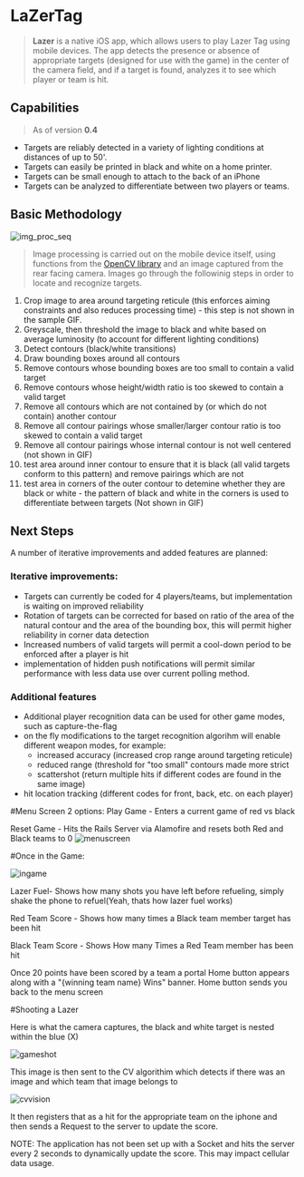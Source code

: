 # LaZerTag

> **Lazer** is a native iOS app, which allows users to play Lazer Tag using mobile devices.  The app detects the presence or absence of appropriate targets (designed for use with the game) in the center of the camera field, and if a target is found, analyzes it to see which player or team is hit.

## Capabilities

>As of version **0.4**
- Targets are reliably detected in a variety of lighting conditions at distances of up to 50'. 
- Targets can easily be printed in black and white on a home printer. 
- Targets can be small enough to attach to the back of an iPhone
- Targets can be analyzed to differentiate between two players or teams. 

## Basic Methodology

![img_proc_seq](https://cloud.githubusercontent.com/assets/16000804/19224311/fd601ab4-8e48-11e6-9238-27f6cc3a077c.gif)

>Image processing is carried out on the mobile device itself, using functions from the [OpenCV library](opencv.org) and an image captured from the rear facing camera. Images go through the followinig steps in order to locate and recognize targets.

1. Crop image to area around targeting reticule (this enforces aiming constraints and also reduces processing time) - this step is not shown in the sample GIF.
2. Greyscale, then threshold the image to black and white based on average luminosity (to account for different lighting conditions)
3. Detect contours (black/white transitions)
4. Draw bounding boxes around all contours
5. Remove contours whose bounding boxes are too small to contain a valid target
6. Remove contours whose height/width ratio is too skewed to contain a valid target
7. Remove all contours which are not contained by (or which do not contain) another contour
8. Remove all contour pairings whose smaller/larger contour ratio is too skewed to contain a valid target
9. Remove all contour pairings whose internal contour is not well centered (not shown in GIF)
10. test area around inner contour to ensure that it is black (all valid targets conform to this pattern) and remove pairings which are not
11. test area in corners of the outer contour to detemine whether they are black or white - the pattern of black and white in the corners is used to differentiate between targets (Not shown in GIF)

## Next Steps

A number of iterative improvements and added features are planned:
### Iterative improvements:
- Targets can currently be coded for 4 players/teams, but implementation is waiting on improved reliability
- Rotation of targets can be corrected for based on ratio of the area of the natural contour and the area of the bounding box, this will permit higher reliability in corner data detection
- Increased numbers of valid targets will permit a cool-down period to be enforced after a player is hit
- implementation of hidden push notifications will permit similar performance with less data use over current polling method.
### Additional features
- Additional player recognition data can be used for other game modes, such as capture-the-flag
- on the fly modifications to the target recognition algorihm will enable different weapon modes, for example:
  - increased accuracy (increased crop range around targeting reticule)
  - reduced range (threshold for "too small" contours made more strict
  - scattershot (return multiple hits if different codes are found in the same image)
- hit location tracking (different codes for front, back, etc. on each player)







#Menu Screen
2 options:
Play Game - Enters a current game of red vs black 


Reset Game - Hits the Rails Server via Alamofire and resets both Red and Black teams to 0
![menuscreen](https://cloud.githubusercontent.com/assets/17557735/18802124/a05592c0-81ac-11e6-9e3b-c2210410cf53.PNG)

#Once in the Game:

![ingame](https://cloud.githubusercontent.com/assets/17557735/18802151/c24c4e28-81ac-11e6-94af-4b00a691a9b0.PNG)

Lazer Fuel- Shows how many shots you have left before refueling, simply shake the phone to refuel(Yeah, thats how lazer fuel works)

Red Team Score - Shows how many times a Black team member target has been hit

Black Team Score - Shows How many Times a Red Team member has been hit

Once 20 points have been scored by a team a portal Home button appears along with a "{winning team name} Wins" banner. Home button sends you back to the menu screen

#Shooting a Lazer

Here is what the camera captures, the black and white target is nested within the blue (X)

![gameshot](https://cloud.githubusercontent.com/assets/17557735/18802153/c46f0c18-81ac-11e6-9a3c-e4fea174de88.JPG)

This image is then sent to the CV algorithim which detects if there was an image and which team that image belongs to

![cvvision](https://cloud.githubusercontent.com/assets/17557735/18802154/c65f58e8-81ac-11e6-9e2d-08fa85d7c8aa.JPG)

It then registers that as a hit for the appropriate team on the iphone and then sends a Request to the server to update the score.

NOTE: The application has not been set up with a Socket and hits the server every 2 seconds to dynamically update the score. This may impact cellular data usage.
